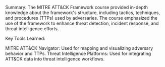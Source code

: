 Summary:
The MITRE ATT&CK Framework course provided in-depth knowledge about the framework's structure, including tactics, techniques, and procedures (TTPs) used by adversaries. The course emphasized the use of the framework to enhance threat detection, incident response, and threat intelligence efforts.

Key Tools Learned:

MITRE ATT&CK Navigator: Used for mapping and visualizing adversary behavior and TTPs.
Threat Intelligence Platforms: Used for integrating ATT&CK data into threat intelligence workflows.

